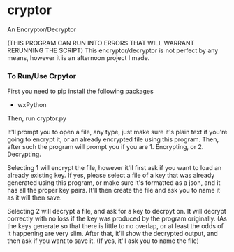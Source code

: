 # cryptor
An Encryptor/Decryptor

(THIS PROGRAM CAN RUN INTO ERRORS THAT WILL WARRANT RERUNNING THE SCRIPT)
This encryptor/decryptor is not perfect by any means, however it is an afternoon project I made. 

### To Run/Use Crpytor
First you need to pip install the following packages

- wxPython

Then, run cryptor.py 

It'll prompt you to open a file, any type, just make sure it's plain text if you're going to encrypt it, or an already encrypted file using this program. Then, after such the program will prompt you if you are 1. Encrypting, or 2. Decrypting. 

Selecting 1 will encrypt the file, however it'll first ask if you want to load an already existing key. If yes, please select a file of a key that was already generated using this program, or make sure it's formatted as a json, and it has all the proper key pairs. It'll then create the file and ask you to name it as it will then save. 

Selecting 2 will decrypt a file, and ask for a key to decrpyt on. It will decrypt correctly with no loss if the key was produced by the program originally. (As the keys generate so that there is little to no overlap, or at least the odds of it happening are very slim. After that, it'll show the decrypted output, and then ask if you want to save it. (If yes, it'll ask you to name the file)

